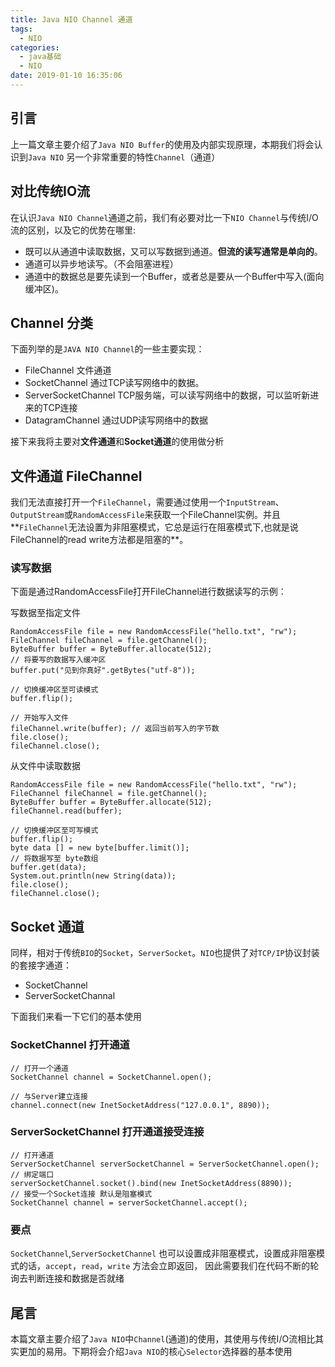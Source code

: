 ```yaml
---
title: Java NIO Channel 通道
tags:
  - NIO
categories:
  - java基础
  - NIO
date: 2019-01-10 16:35:06
---
```


## 引言

上一篇文章主要介绍了`Java NIO Buffer`的使用及内部实现原理，本期我们将会认识到`Java NIO` 另一个非常重要的特性`Channel`（通道）


## 对比传统IO流

在认识`Java NIO Channel`通道之前，我们有必要对比一下`NIO Channel`与传统I/O流的区别，以及它的优势在哪里:

* 既可以从通道中读取数据，又可以写数据到通道。**但流的读写通常是单向的**。
* 通道可以异步地读写。（不会阻塞进程）
* 通道中的数据总是要先读到一个Buffer，或者总是要从一个Buffer中写入(面向缓冲区)。

## Channel 分类

下面列举的是`JAVA NIO Channel`的一些主要实现：

* FileChannel 文件通道
* SocketChannel 通过TCP读写网络中的数据。
* ServerSocketChannel TCP服务端，可以读写网络中的数据，可以监听新进来的TCP连接
* DatagramChannel 通过UDP读写网络中的数据

接下来我将主要对**文件通道**和**Socket通道**的使用做分析

## 文件通道 FileChannel

我们无法直接打开一个`FileChannel`，需要通过使用一个`InputStream`、`OutputStream`或`RandomAccessFile`来获取一个FileChannel实例。并且**`FileChannel`无法设置为非阻塞模式，它总是运行在阻塞模式下,也就是说FileChannel的read write方法都是阻塞的**。

### 读写数据

下面是通过RandomAccessFile打开FileChannel进行数据读写的示例：

写数据至指定文件
```
RandomAccessFile file = new RandomAccessFile("hello.txt", "rw");
FileChannel fileChannel = file.getChannel();
ByteBuffer buffer = ByteBuffer.allocate(512);
// 将要写的数据写入缓冲区
buffer.put("见到你真好".getBytes("utf-8"));

// 切换缓冲区至可读模式
buffer.flip();

// 开始写入文件
fileChannel.write(buffer); // 返回当前写入的字节数
file.close();
fileChannel.close();
```

从文件中读取数据
```
RandomAccessFile file = new RandomAccessFile("hello.txt", "rw");
FileChannel fileChannel = file.getChannel();
ByteBuffer buffer = ByteBuffer.allocate(512);
fileChannel.read(buffer);

// 切换缓冲区至可写模式
buffer.flip();
byte data [] = new byte[buffer.limit()];
// 将数据写至 byte数组
buffer.get(data);
System.out.println(new String(data));
file.close();
fileChannel.close();
```


## Socket 通道

同样，相对于传统`BIO`的`Socket`，`ServerSocket`。`NIO`也提供了对`TCP/IP`协议封装的套接字通道：

* SocketChannel 
* ServerSocketChannal

下面我们来看一下它们的基本使用

### SocketChannel 打开通道

```
// 打开一个通道
SocketChannel channel = SocketChannel.open();

// 与Server建立连接
channel.connect(new InetSocketAddress("127.0.0.1", 8890));
```
### ServerSocketChannel 打开通道接受连接

```
// 打开通道
ServerSocketChannel serverSocketChannel = ServerSocketChannel.open();
// 绑定端口
serverSocketChannel.socket().bind(new InetSocketAddress(8890));
// 接受一个Socket连接 默认是阻塞模式
SocketChannel channel = serverSocketChannel.accept();
```

### 要点

`SocketChannel`,`ServerSocketChannel` 也可以设置成非阻塞模式，设置成非阻塞模式的话，`accept`，`read`，`write` 方法会立即返回， 因此需要我们在代码不断的轮询去判断连接和数据是否就绪

## 尾言

本篇文章主要介绍了`Java NIO`中`Channel`(通道)的使用，其使用与传统I/O流相比其实更加的易用。下期将会介绍`Java NIO`的核心`Selector`选择器的基本使用


